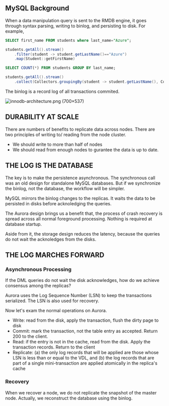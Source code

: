 ## MySQL Background

When a data manipulation query is sent to the RMDB engine, it goes through syntax parsing, writing to binlog, and persisting to disk. For example, 

```sql
SELECT first_name FROM students where last_name="Azure";
```

```java
students.getAll().stream()
    .filter(student -> student.getLastName()=="Azure")
    .map(Student::getFirstName)
```

```sql
SELECT COUNT(*) FROM students GROUP BY last_name;
```

```java
students.getAll().stream()
    .collect(Collectors.groupingBy(student -> student.getLastName(), Collectors.counting()));
```

The binlog is a record log of all transactions commited. 

![innodb-architecture.png (700×537)](https://dev.mysql.com/doc/refman/5.7/en/images/innodb-architecture.png)

## DURABILITY AT SCALE

There are numbers of benefits to replicate data across nodes. There are two principles of writing to/ reading from the node cluster. 

- We should write to more than half of nodes
- We should read from enough nodes to gurantee the data is up to date.

## THE LOG IS THE DATABASE

The key is to make the persistence asynchronous. The synchronous call was an old design for standalone MySQL databases. But if we synchronize the binlog, not the database, the workflow will be simpler. 

MySQL mirrors the binlog changes to the replicas. It waits the data to be persisted in disks before acknoledging the queries. 

The Aurora design brings us a benefit that, the process of crash recovery is spread across all normal foreground processing. Nothing is required at database startup. 

Aside from it, the storage design reduces the latency, because the queries do not wait the acknoledges from the disks. 

## THE LOG MARCHES FORWARD

### Asynchronous Processing

If the DML queries do not wait the disk acknowledges, how do we achieve consensus among the replicas? 

Aurora uses the Log Sequence Number (LSN) to keep the transactions serialized. The LSN is also used for recovery. 

Now let's exam the normal operations on Aurora. 

- Write: read from the disk, apply the transaction, flush the dirty page to disk
- Commit: mark the transaction, not the table entry as accepted. Return 200 to the client. 
- Read: if the entry is not in the cache, read from the disk. Apply the transaction records. Return to the client
- Replicate: (a) the only log records that will be applied are those whose LSN is less than or equal to the VDL, and (b) the log records that are part of a single mini-transaction are applied atomically in the replica's cache 

### Recovery

When we recover a node, we do not replicate the snapshot of the master node. Actually, we reconstruct the database using the binlog. 
